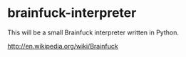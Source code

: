 # brainfuck-interpreter

This will be a small Brainfuck interpreter written in Python.

http://en.wikipedia.org/wiki/Brainfuck